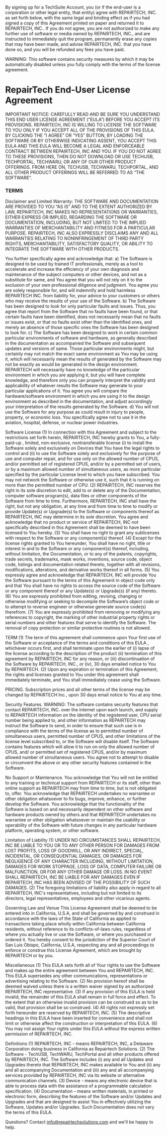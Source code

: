 By signing up for a TechSuite Account, you (or if the end-user is a corporation or
other legal entity, that entity) agree with REPAIRTECH, INC. as set forth below, with the same
legal and binding effect as if you had signed a copy of this Agreement printed on paper and
returned it to REPAIRTECH, INC.. If you do not agree, you are not authorized to
make any further use of software or media owned by REPAIRTECH, INC., and are instructed to
immediately quit the program, permanently erase any copies that may have been made, and
advise REPAIRTECH, INC. that you have done so, and you will be refunded any fees you have
paid.

WARNING: This software contains security measures by which it may be automatically disabled
unless you fully comply with the terms of the license agreement.

<h1>RepairTech End-User License Agreement</h1>

IMPORTANT NOTICE: CAREFULLY READ AND BE SURE YOU UNDERSTAND THIS END
USER LICENSE AGREEMENT (“EULA”) BEFORE YOU ACCEPT ITS PROVISIONS.
REPAIRTECH, INC IS WILLING TO LICENSE THE SOFTWARE TO YOU ONLY IF YOU
ACCEPT ALL OF THE PROVISIONS OF THIS EULA. BY CLICKING THE “I AGREE” OR “YES”
BUTTON, BY LOADING THE SOFTWARE OR BY OTHERWISE INDICATING ASSENT, YOU
ACCEPT THIS EULA AND THIS EULA WILL BECOME A LEGAL AND ENFORCEABLE
CONTRACT BETWEEN REPAIRTECH, INC AND YOU. IF YOU DO NOT AGREE TO THESE
PROVISIONS, THEN DO NOT DOWNLOAD OR USE TECHUSB, TECHPORTAL,
TECHWARU, OR ANY OF OUR OTHER PRODUCT OFFERINGS.
FROM HERE ON, TECHUSB, TECHWARU, TECHPORTAL, AND ALL OTHER PRODUCT
OFFERINGS WILL BE REFERRED TO AS “THE SOFTWARE”.

<h3>TERMS</h3>

Disclaimer and Limited Warranty:
THE SOFTWARE AND DOCUMENTATION ARE PROVIDED TO YOU “AS IS” AND TO
THE EXTENT AUTHORIZED BY LAW, REPAIRTECH, INC MAKES NO
REPRESENTATIONS OR WARRANTIES, EITHER EXPRESS OR IMPLIED,
REGARDING THE SOFTWARE OR DOCUMENTATION, INCLUDING, BUT NOT
LIMITED TO THE IMPLIED WARRANTIES OF MERCHANTABILITY AND FITNESS
FOR A PARTICULAR PURPOSE. REPAIRTECH, INC ALSO EXPRESSLY DISCLAIMS
ANY AND ALL WARRANTIES RELATING TO NONINFRINGEMENT OF THIRD PARTY
RIGHTS, MERCHANTABILITY, SATISFACTORY QUALITY, OR ABILITY TO
INTEGRATE THE SOFTWARE WITH OTHER PRODUCTS.

You further specifically agree and acknowledge that:
a) The Software is designed to be used by trained IT professionals, merely as a
tool to accelerate and increase the efficiency of your own diagnosis and
maintenance of the subject computers or other devices, and not as a substitute
for same, and You agree that you will not rely on it to the exclusion of your own
professional diligence and judgment. You agree you are solely responsible for,
and will indemnify and hold harmless REPAIRTECH INC. from liability for, your
advice to your customers or others who may receive the results of your use of
the Software.
b) The Software has been designed to look for only particular faults and issues.
Thus, you agree that report from the Software that no faults have been found, or
that certain faults have been identified, does not necessarily mean that no faults
or issues exist, or that no faults exist other than the identified ones, and merely
an absence of those specific ones the Software has been designed to look for.
c) The Software has been designed to work in certain common particular
environments of software and hardware, as generally described in the
documentation as accompanied the Software and subsequent updates and
versions of same. Those particular environments might, but certainly may not
match the exact same environment as You may be using it, which will necessarily
mean the results of generated by the Software may not be exactly as would be
generated in the design environment. REPAIRTECH will necessarily have no
knowledge of the particular environment in which you are applying it, but you will
have complete knowledge, and therefore only you can properly interpret the
validity and applicability of whatever results the Software may generate to your
particular applications of it. You agree you will compare the hardware/software
environment in which you are using it to the design environment as described in
the documentation, and adjust accordingly your interpretation of the results
generated by the Software.
d) You will not use the Software for any purpose as could result in injury to
people, property, or economic loss. You specifically agree not to use it in the
aviation, hospital, defense, or nuclear power industries.

Software License
(1) In connection with this Agreement and subject to the restrictions set forth herein,
REPAIRTECH, INC hereby grants to You, a fully-paid-up , limited, non-exclusive, nontransferable
license (i) to install the Software solely and exclusively on Devices that You have the legal rights to control 
and (ii) to use the Software solely and exclusively for the purpose
of use and computer repair, and for use only on the allowed number of CPUS, and/or
permitted set of registered CPUS, and/or by a permitted set of users, or by a maximum
allowed number of simultaneous users, as more particular specified by the particular
License level to which you have subscribed. You may not network the Software or
otherwise use it, such that it is running on more than the permitted number of CPU.
(2) REPAIRTECH, INC reserves the right in its sole discretion to edit, add to or
delete any of the Documentation, computer software program(s), data files or other
components of the Software from time to time. Furthermore, REPAIRTECH, INC shall
have the right, but not any obligation, at any time and from time to time to modify or
provide Update(s) or Upgrade(s) to the Software or components thereof as
REPAIRTECH, INC may determine in its sole discretion. You agree and acknowledge
that no product or service of REPAIRTECH, INC not specifically described in this
Agreement shall be deemed to have been licensed to You hereby.
(3) You shall have no right to grant any sublicenses with respect to the Software or
any component(s) thereof.
(4) Except for the license rights granted to You hereunder, You shall have no right,
title or interest in and to the Software or any component(s) thereof, including, without
limitation, the Documentation, or to any of the patents, copyrights, trade secrets,
trademarks, mask works, inventions, source code, object code, listings and
documentation related thereto, together with all revisions, modifications, alterations, and
derivative works thereof in all forms.
(5) You expressly agree and acknowledge that REPAIRTECH, INC will provide You
the Software pursuant to the terms of this Agreement in object code only and that You
shall have no rights to access the source code of the Software or any component thereof
or any Update(s) or Upgrade(s) (if any) thereto.
(6) You are expressly prohibited from editing, revising, changing or otherwise
modifying or seeking to decompile the Software’s object code or to attempt to reverse
engineer or otherwise generate source code(s) therefrom.
(7) You are expressly prohibited from removing or modifying any references to
copyright, the marking of other industrial property rights or serial numbers and other
features that serve to identify the Software. The removal of copy protection or similar
protective routines is not allowed.

TERM
(1) The term of this agreement shall commence upon Your first use of the Software
or acceptance of the terms and conditions of this EULA , whichever occurs first, and
shall terminate upon the earlier of (i) lapse of the license according to the description of
the product (ii) termination of this agreement by REPAIRTECH, INC for any reason, or
(iii) discontinuation of the Software by REPAIRTECH, INC., or (iv), 30 days emailed
notice to You by REPAIRTECH.
(2) Upon any expiration or termination of this Agreement, the rights and licenses
granted to You under this agreement shall immediately terminate, and You shall
immediately cease using the Software.

PRICING. Subscription prices and all other terms of the license may be changed by
REPAIRTECH Inc., upon 30 days email notice to You at any time.

Security Features.
WARNING: The software contains security features that contact REPAIRTECH, INC. over the
internet upon each launch, and supply to REPAIRTECH information on the identity of the
registered user, CPU serial number being applied to, and other information as REPAIRTECH
may instruct the Software to send, in order to ensure that such use is in compliance with the
terms of the license as to permitted number of simultaneous users, permitted number of CPUS,
and other limitations of the license level subscribed to, or the Software will disable itself. The
Software contains features which will allow it to run on only the allowed number of CPUS, and/
or permitted set of registered CPUS, and/or by maximum allowed number of simultaneous
users. You agree not to attempt to disable or circumvent the above or any other security
features contained in the Software.

No Support or Maintenance.
You acknowledge that You will not be entitled to any training or technical support from
REPAIRTECH or its staff, other than online support as REPAIRTECH may from time to time, but
is not obligated to, offer. You acknowledge that REPAIRTECH undertakes no warrantee or other
obligation whatsoever to fix bugs, improve, enhance, or further develop the Software. You
acknowledge that the functionality of the Software is based on and necessarily dependent on
other software and hardware products owned by others and that REPAIRTECH undertakes no
warrantee or other obligation whatsoever or maintain the usability or operability of the Software
with future changes in any particular hardware platform, operating system, or other software.

Limitation of Liability
(1) UNDER NO CIRCUMSTANCES SHALL REPAIRTECH, INC BE LIABLE TO YOU
OR TO ANY OTHER PERSON FOR DAMAGES FROM LOST PROFITS, LOSS OF
GOODWILL, OR ANY INDIRECT, SPECIAL, INCIDENTAL, OR CONSEQUENTIAL
DAMAGES, OR DAMAGES FOR NEGLIGENCE OF ANY CHARACTER INCLUDING,
WITHOUT LIMITATION, DAMAGES FOR WORK STOPPAGE, LOSS OF DATA,
COMPUTER FAILURE OR MALFUNCTION, OR FOR ANY OTHER DAMAGE OR
LOSS. IN NO EVENT SHALL REPAIRTECH, INC BE LIABLE FOR ANY DAMAGES
EVEN IF REPAIRTECH, INC HAS BEEN ADVISED OF THE POSSIBILITY OF SUCH
DAMAGES.
(2) The foregoing limitations of liability also apply in regard to all REPAIRTECH,
INC's representatives, including but not limited to its directors, legal representatives,
employees and other vicarious agents.

Governing Law and Venue
This License Agreement shall be deemed to be entered into in California, U.S.A, and
shall be governed by and construed in accordance with the laws of the State of California
as applied to transactions taking place wholly within California between California
residents, without reference to its conflicts-of-laws rules, regardless of where you actually
live or use the Software, or where you purchased or ordered it. You hereby consent to the
jurisdiction of the Superior Court of San Luis Obispo, California, U.S.A, respecting any
and all proceedings to enforce or construe this License Agreement, which are brought by
REPAIRTECH or by you.

Miscellaneous
(1) This EULA sets forth all of Your rights to use the Software and makes up the
entire agreement between You and REPAIRTECH, INC. This EULA supersedes any
other communications, representations or advertising relating to the Software.
(2) No provision hereof shall be deemed waived unless there is a written waiver
signed by an authorized REPAIRTECH, INC representative.
(3) If any provision of this EULA is held invalid, the remainder of this EULA shall
remain in full force and effect. To the extent that an otherwise invalid provision can be
construed so as to be valid, that provision shall be so construed.
(4) All rights not expressly set forth hereunder are reserved by REPAIRTECH, INC.
(5) The descriptive headings in this EULA have been inserted for convenience and
shall not limit or otherwise affect the construction or interpretation of this EULA.
(6) You may not assign Your rights under this EULA without the express written
permission of REPAIRTECH, INC.

Definitions
(1) REPAIRTECH, INC - means REPAIRTECH, INC, a Delaware Corporation doing
business in California as Repairtech Solutions.
(2) The Software - TechUSB, TechWARU, TechPortal and all other products offered
by REPAIRTECH, INC. The Software includes (i) any and all Updates and Upgrades
thereto that REPAIRTECH, INC makes available to You and (ii) any and all
accompanying Documentation and (iii) any and all accompanying services provided by
REPAIRTECH, INC via its website or alternative communication channels.
(3) Device - means any electronic device that is able to process data with the
assistance of a programmable calculation specification.
(4) Documentation – means written materials, in printed or electronic form,
describing the features of the Software and/or Updates and Upgrades and that are
designed to assist You in effectively utilizing the Software, Updates and/or Upgrades.
Such Documentation does not vary the terms of this EULA.

Questions? Contact info@repairtechsolutions.com and we'll be happy to help.
